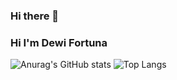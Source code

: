 ### Hi there 👋
### Hi I'm Dewi Fortuna

![Anurag's GitHub stats](https://github-readme-stats.vercel.app/api?username=chyntiadf&show_icons=true&theme=radical)
![Top Langs](https://github-readme-stats.vercel.app/api/top-langs/?username=chyntiadf&layout=compact&theme=radical)


<!--
**chyntiadf/chyntiadf** is a ✨ _special_ ✨ repository because its `README.md` (this file) appears on your GitHub profile.

Here are some ideas to get you started:

- 🔭 I’m currently working on ...
- 🌱 I’m currently learning ...
- 👯 I’m looking to collaborate on ...
- 🤔 I’m looking for help with ...
- 💬 Ask me about ...
- 📫 How to reach me: ...
- 😄 Pronouns: ...
- ⚡ Fun fact: ...
-->
